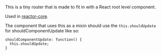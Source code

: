 This is a tiny router that is made to fit in with a React root level component.

Used in [reactor-core](http://github.com/nate/reactor-core).

The component that uses this as a mixin should use the `this.shouldUpdate` for shouldComponentUpdate like so:

    shouldComponentUpdate: function() {
      this.shouldUpdate;
    }